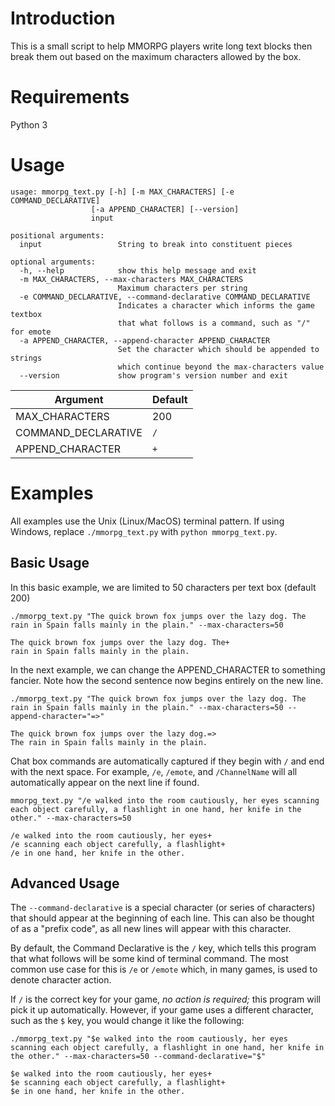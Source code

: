 # Introduction
This is a small script to help MMORPG players write long text blocks then break them out based on the maximum characters allowed by the box.

# Requirements
Python 3

# Usage
```
usage: mmorpg_text.py [-h] [-m MAX_CHARACTERS] [-e COMMAND_DECLARATIVE]
                  [-a APPEND_CHARACTER] [--version]
                  input

positional arguments:
  input                 String to break into constituent pieces

optional arguments:
  -h, --help            show this help message and exit
  -m MAX_CHARACTERS, --max-characters MAX_CHARACTERS
                        Maximum characters per string
  -e COMMAND_DECLARATIVE, --command-declarative COMMAND_DECLARATIVE
                        Indicates a character which informs the game textbox
                        that what follows is a command, such as "/" for emote
  -a APPEND_CHARACTER, --append-character APPEND_CHARACTER
                        Set the character which should be appended to strings
                        which continue beyond the max-characters value
  --version             show program's version number and exit
```

Argument            | Default
--------------------|-----------------
MAX_CHARACTERS      | 200
COMMAND_DECLARATIVE | `/`
APPEND_CHARACTER    | `+`

# Examples
All examples use the Unix (Linux/MacOS) terminal pattern. If using Windows, replace `./mmorpg_text.py` with `python mmorpg_text.py`.
 
## Basic Usage
In this basic example, we are limited to 50 characters per text box (default 200)
```
./mmorpg_text.py "The quick brown fox jumps over the lazy dog. The rain in Spain falls mainly in the plain." --max-characters=50

The quick brown fox jumps over the lazy dog. The+
rain in Spain falls mainly in the plain.
```
In the next example, we can change the APPEND_CHARACTER to something fancier. Note how the second sentence now begins entirely on the new line.
```
./mmorpg_text.py "The quick brown fox jumps over the lazy dog. The rain in Spain falls mainly in the plain." --max-characters=50 --append-character="=>"

The quick brown fox jumps over the lazy dog.=>
The rain in Spain falls mainly in the plain.
```
Chat box commands are automatically captured if they begin with `/` and end with the next space. For example, `/e`, `/emote`, and `/ChannelName` will all automatically appear on the next line if found.
```
mmorpg_text.py "/e walked into the room cautiously, her eyes scanning each object carefully, a flashlight in one hand, her knife in the other." --max-characters=50

/e walked into the room cautiously, her eyes+
/e scanning each object carefully, a flashlight+
/e in one hand, her knife in the other.
```

## Advanced Usage
The `--command-declarative` is a special character (or series of characters) that should appear at the beginning of each line. This can also be thought of as a "prefix code", as all new lines will appear with this character.

By default, the Command Declarative is the `/` key, which tells this program that what follows will be some kind of terminal command. The most common use case for this is `/e` or `/emote` which, in many games, is used to denote character action.

If `/` is the correct key for your game, _no action is required;_ this program will pick it up automatically. However, if your game uses a different character, such as the `$` key, you would change it like the following:
```
./mmorpg_text.py "$e walked into the room cautiously, her eyes scanning each object carefully, a flashlight in one hand, her knife in the other." --max-characters=50 --command-declarative="$"

$e walked into the room cautiously, her eyes+
$e scanning each object carefully, a flashlight+
$e in one hand, her knife in the other.
```
